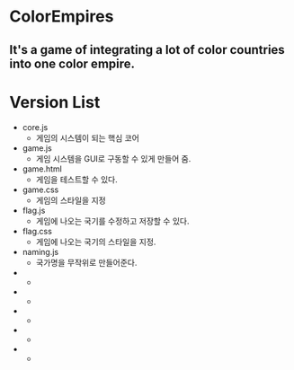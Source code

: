 # ColorEmpires
It's a game of integrating a lot of color countries into one color empire.
---------------------------------------
# Version List
* core.js
  * 게임의 시스템이 되는 핵심 코어
* game.js
  * 게임 시스템을 GUI로 구동할 수 있게 만들어 줌.
* game.html
  * 게임을 테스트할 수 있다.
* game.css
  * 게임의 스타일을 지정
* flag.js
  * 게임에 나오는 국기를 수정하고 저장할 수 있다.
* flag.css
  * 게임에 나오는 국기의 스타일을 지정.
* naming.js
  * 국가명을 무작위로 만들어준다.
* 
  * 
* 
  * 
* 
  * 
* 
  * 
* 
  * 